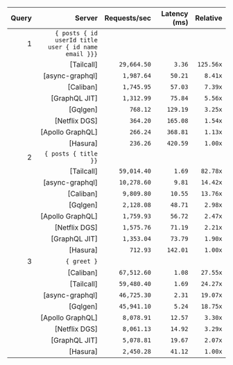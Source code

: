 <!-- PERFORMANCE_RESULTS_START -->

| Query | Server | Requests/sec | Latency (ms) | Relative |
|-------:|--------:|--------------:|--------------:|---------:|
| 1 | `{ posts { id userId title user { id name email }}}` |
|| [Tailcall] | `29,664.50` | `3.36` | `125.56x` |
|| [async-graphql] | `1,987.64` | `50.21` | `8.41x` |
|| [Caliban] | `1,745.95` | `57.03` | `7.39x` |
|| [GraphQL JIT] | `1,312.99` | `75.84` | `5.56x` |
|| [Gqlgen] | `768.12` | `129.19` | `3.25x` |
|| [Netflix DGS] | `364.20` | `165.08` | `1.54x` |
|| [Apollo GraphQL] | `266.24` | `368.81` | `1.13x` |
|| [Hasura] | `236.26` | `420.59` | `1.00x` |
| 2 | `{ posts { title }}` |
|| [Tailcall] | `59,014.40` | `1.69` | `82.78x` |
|| [async-graphql] | `10,278.60` | `9.81` | `14.42x` |
|| [Caliban] | `9,809.80` | `10.55` | `13.76x` |
|| [Gqlgen] | `2,128.08` | `48.71` | `2.98x` |
|| [Apollo GraphQL] | `1,759.93` | `56.72` | `2.47x` |
|| [Netflix DGS] | `1,575.76` | `71.19` | `2.21x` |
|| [GraphQL JIT] | `1,353.04` | `73.79` | `1.90x` |
|| [Hasura] | `712.93` | `142.01` | `1.00x` |
| 3 | `{ greet }` |
|| [Caliban] | `67,512.60` | `1.08` | `27.55x` |
|| [Tailcall] | `59,480.40` | `1.69` | `24.27x` |
|| [async-graphql] | `46,725.30` | `2.31` | `19.07x` |
|| [Gqlgen] | `45,941.10` | `5.24` | `18.75x` |
|| [Apollo GraphQL] | `8,078.91` | `12.57` | `3.30x` |
|| [Netflix DGS] | `8,061.13` | `14.92` | `3.29x` |
|| [GraphQL JIT] | `5,078.81` | `19.67` | `2.07x` |
|| [Hasura] | `2,450.28` | `41.12` | `1.00x` |

<!-- PERFORMANCE_RESULTS_END -->
